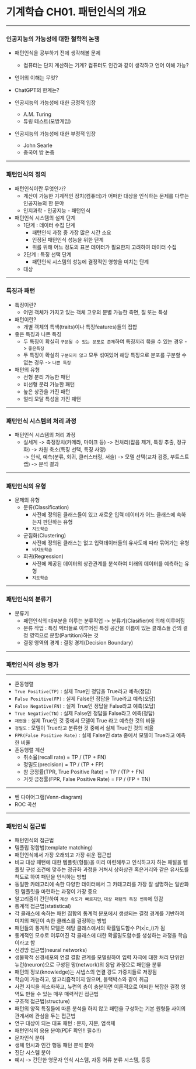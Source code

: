 # 기계학습 CH01. 패턴인식의 개요  
----------------------------
### 인공지능의 가능성에 대한 철학적 논쟁  
* 패턴인식을 공부하기 전에 생각해볼 문제  
  * 컴퓨터는 단지 계산하는 기계? 컴퓨터도 인간과 같이 생각하고 언어 이해 가능?  
* 언어의 이해는 무엇?  
* ChatGPT의 한계는?  

* 인공지능의 가능성에 대한 긍정적 입장  
  * A.M. Turing  
  * 튜링 테스트(모방게임)  
* 인공지능의 가능성에 대한 부정적 입장  
  * John Searle  
  * 중국어 방 논증  
--------------------------------------------
### 패턴인식의 정의  
* 패턴인식이란 무엇인가?  
  * 계산이 가능한 기계적인 장치(컴퓨터)가 어떠한 대상을 인식하는 문제를 다루는 인공지능의 한 분야  
  * 인지과학 - 인공지능 - 패턴인식  
* 패턴인식 시스템의 설계 단계  
  * 1단계 : 데이터 수집 단계  
    * 패턴인식 과정 중 가장 많은 시간 소요  
    * 인정된 패턴인식 성능을 위한 단계  
    * 위를 위해 어느 정도의 표본 데이터가 필요한지 고려하여 데이터 수집  
  * 2단계 : 특징 선택 단계  
    * 패턴인식 시스템의 성능에 결정적인 영향을 미치는 단계  
  * 대상  

--------------------------------------
### 특징과 패턴  
* 특징이란?  
  * 어떤 객체가 가지고 있는 객체 고유의 분별 가능한 측면, 질 또는 특성  
* 패턴이란? 
  * 개별 객체의 특색(traits)이나 특징features)들의 집합  
* 좋은 특징과 나쁜 특징  
  * 두 특징이 확실히 `구분될 수 있는 분포로 존재`하여 특징끼리 묶을 수 있는 경우  -> `좋은특징`  
  * 두 특징이 확실히 `구분되지 않고` 모두 섞여있어 해당 특징으로 분포를 구분할 수 없는 경우 -> `나쁜 특징`  
* 패턴의 유형  
  * 선형 분리 가능한 패턴  
  * 비선형 분리 가능한 패턴  
  * 높은 상관을 가진 패턴  
  * 멀티 모달 특성을 가진 패턴 
----------------------------------------
### 패턴인식 시스템의 처리 과정  
* 패턴인식 시스템의 처리 과정  
  * 실세계 -> 측정장치(카메라, 마이크 등) -> 전처리(잡음 제거, 특징 추출, 정규화) -> 차원 축소(특징 선택, 특징 사영)  
  -> 인식, 예측(분류, 회귀, 클러스터링, 서술) -> 모델 선택(교차 검증, 부트스트랩) -> 분석 결과  

------------------------------------------
### 패턴인식의 유형  
* 문제의 유형  
  * 분류(Classification)  
    * 사전에 정의된 클래스들이 있고 새로운 입력 데이터가 어느 클래스에 속하는지 판단하는 유형  
    * `지도학습`  
  * 군집화(Clustering)  
    * 사전에 정의된 클래스는 없고 입력데이터들의 유사도에 따라 묶어가는 유형  
    * `비지도학습`  
  * 회귀(Regression)  
    * 사전에 제공된 데이터의 상관관계를 분석하여 미래의 데이터를 예측하는 유형  
    * `지도학습`  
-------------------------------------------
### 패턴인식의 분류기  
* 분류기  
  * 패턴인식의 대부분을 이루는 분류작업 -> 분류기(Clasifier)에 의해 이루어짐  
  * 분류 작업 : 특징 벡터들로 이루어진 특징 공간을 이름이 있는 클래스들 간의 결정 영역으로 분할(Partition)하는 것  
  * 결정 영역의 경계 : 결정 경계(Decision Boundary)  
-------------------------------------------------

### 패턴인식의 성능 평가  
--------------------------------------------------
* 혼동행렬  
 * `True Positive(TP)` : 실제 True인 정답을 True라고 예측(정답)  
 * `False Positive(FP)` : 실제 False인 정답을 True라고 예측(오답)  
 * `False Negative(FN)` : 실제 True인 정답을 False라고 예측(오답)  
 * `True Negative(TN)` : 실제 False인 정답을 False라고 예측(정답)  
* `재현율` : 실제 True인 것 중에서 모델이 True 라고 예측한 것의 비율  
* `정밀도` : 모델이 True라고 분류한 것 중에서 실제 True인 것의 비율  
* `FPR(False Positive Rate)` : 실제 False인 data 중에서 모델이 True라고 예측한 비율  
* 혼동행렬 계산  
  * 취소율(recall rate) = TP / (TP + FN)  
  * 정밀도(precision) = TP / (TP + FP)  
  * 참 긍정률(TPR, True Positive Rate) = TP / (TP + FN)  
  * 거짓 긍정률(FPR, False Positive Rate) = FP / (FP + TN)  
------------------------------------------------------
* 벤 다이어그램(Venn-diagram) 
* ROC 곡선  
-----------------------------------------------------
### 패턴인식 접근법  
* 패턴인식의 접근법  
 * 템플립 정합법(template matching)  
  * 패턴인식에서 가장 오래되고 가장 쉬운 접근법  
  * 비교 대상 패턴에 대한 템플릿(형틀)을 미리 마련해두고 인식하고자 하는 패털을 템플릿 구성 조건에 맞추는 정규화 과정을 거쳐서 상화상관 혹은거리와 같은 유사도를 척도로 하여 패턴을 인식하는 방법  
  * 동일한 카테고리에 속한 다양한 데이터에서 그 카테고리를 가장 잘 설명하는 일반화된 템플릿을 마련하는 과정이 가장 중요  
  * 알고리즘이 간단하여 `계산 속도가 빠르지만`, `대상 패턴의 특징 변화`에 민감  
 * 통계적 접근법(statistical)  
  * 각 클래스에 속하는 패턴 집합의 통계적 분포에서 생성되는 결정 경계를 기반하여 미지의 패턴이 속한 클래스를 결정하는 방법  
  * 패턴들의 통계적 모델은 해당 클래스에서의 확률밀도함수 P(x|c_i)가 됨  
  * 통계적인 모수로 이루어진 각 클래스에 대한 확률밀도함수를 생성하는 과정을 학습이라고 함  
 * 신경망 접근법(neural networks)  
  * 생물학적 신경세포의 연결 결합 관계를 모델링하여 입력 자극에 대한 처리 단위인 뉴런(neuron)으로 구성된 망(network)의 응답 과정으로 패턴을 분류  
  * 패턴의 정보(knowledge)는 시냅스의 연결 강도 가중치들로 저장됨  
  * 학습이 가능하고, 알고리즘적이지 않으며, 블랙박스와 같이 취급  
  * 사전 지식을 최소화하고, 뉴런의 층이 충분하면 이론적으로 어떠한 복잡한 결정 영역도 만들 수 있는 매우 매력적인 접근법  
 * 구조적 접근법(structure)  
  * 패턴의 양적 특징들에 따른 분석을 하지 않고 패턴을 구성하는 기본 원형들 사이의 관계서에 관심을 두는 접근법  
  * 연구 대상이 되는 대표 패턴 : 문자, 지문, 염색체  
* 패턴인식의 응용 분야(PDF 확인!! 필수!!)  
 * 문자인식 분야  
 * 생체 인시과 인간 행동 패턴 분석 분야  
 * 진단 시스템 분야  
 * 예시 -> 간단한 영문자 인식 시스템, 자동 어류 분류 시스템, 등등  

 


























